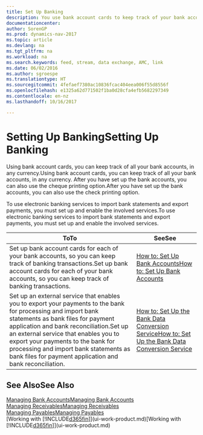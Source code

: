 ```yaml
---
title: Set Up Banking
description: You use bank account cards to keep track of your bank accounts and set up bank feeds to exchange data.
documentationcenter: 
author: SorenGP
ms.prod: dynamics-nav-2017
ms.topic: article
ms.devlang: na
ms.tgt_pltfrm: na
ms.workload: na
ms.search.keywords: feed, stream, data exchange, AMC, link
ms.date: 06/02/2016
ms.author: sgroespe
ms.translationtype: HT
ms.sourcegitcommit: 4fefaef7380ac10836fcac404eea006f55d8556f
ms.openlocfilehash: e1325a62d771502f1ba0d28cfa4efb5682297349
ms.contentlocale: en-nz
ms.lasthandoff: 10/16/2017

---
```

# <a name="setting-up-banking"></a><span data-ttu-id="b42d3-103">Setting Up Banking</span><span class="sxs-lookup"><span data-stu-id="b42d3-103">Setting Up Banking</span></span>
<span data-ttu-id="b42d3-104">Using bank account cards, you can keep track of all your bank accounts, in any currency.</span><span class="sxs-lookup"><span data-stu-id="b42d3-104">Using bank account cards, you can keep track of all your bank accounts, in any currency.</span></span> <span data-ttu-id="b42d3-105">After you have set up the bank accounts, you can also use the cheque printing option.</span><span class="sxs-lookup"><span data-stu-id="b42d3-105">After you have set up the bank accounts, you can also use the check printing option.</span></span>

<span data-ttu-id="b42d3-106">To use electronic banking services to import bank statements and  export payments, you must set up and enable the involved services.</span><span class="sxs-lookup"><span data-stu-id="b42d3-106">To use electronic banking services to import bank statements and  export payments, you must set up and enable the involved services.</span></span>

| <span data-ttu-id="b42d3-107">To</span><span class="sxs-lookup"><span data-stu-id="b42d3-107">To</span></span> | <span data-ttu-id="b42d3-108">See</span><span class="sxs-lookup"><span data-stu-id="b42d3-108">See</span></span> |
| --- | --- |
| <span data-ttu-id="b42d3-109">Set up bank account cards for each of your bank accounts, so you can keep track of banking transactions.</span><span class="sxs-lookup"><span data-stu-id="b42d3-109">Set up bank account cards for each of your bank accounts, so you can keep track of banking transactions.</span></span> |[<span data-ttu-id="b42d3-110">How to: Set Up Bank Accounts</span><span class="sxs-lookup"><span data-stu-id="b42d3-110">How to: Set Up Bank Accounts</span></span>](bank-how-setup-bank-accounts.md) |
| <span data-ttu-id="b42d3-111">Set up an external service that enables you to export your payments to the bank for processing  and import bank statements as bank files for payment application and bank reconciliation.</span><span class="sxs-lookup"><span data-stu-id="b42d3-111">Set up an external service that enables you to export your payments to the bank for processing  and import bank statements as bank files for payment application and bank reconciliation.</span></span> |[<span data-ttu-id="b42d3-112">How to: Set Up the Bank Data Conversion Service</span><span class="sxs-lookup"><span data-stu-id="b42d3-112">How to: Set Up the Bank Data Conversion Service</span></span>](bank-how-setup-bank-data-conversion-service.md) |

## <a name="see-also"></a><span data-ttu-id="b42d3-113">See Also</span><span class="sxs-lookup"><span data-stu-id="b42d3-113">See Also</span></span>
[<span data-ttu-id="b42d3-114">Managing Bank Accounts</span><span class="sxs-lookup"><span data-stu-id="b42d3-114">Managing Bank Accounts</span></span>](bank-manage-bank-accounts.md)  
[<span data-ttu-id="b42d3-115">Managing Receivables</span><span class="sxs-lookup"><span data-stu-id="b42d3-115">Managing Receivables</span></span>](receivables-manage-receivables.md)  
[<span data-ttu-id="b42d3-116">Managing Payables</span><span class="sxs-lookup"><span data-stu-id="b42d3-116">Managing Payables</span></span>](payables-manage-payables.md)  
<span data-ttu-id="b42d3-117">[Working with [!INCLUDE[d365fin](includes/d365fin_md.md)]](ui-work-product.md)</span><span class="sxs-lookup"><span data-stu-id="b42d3-117">[Working with [!INCLUDE[d365fin](includes/d365fin_md.md)]](ui-work-product.md)</span></span>

